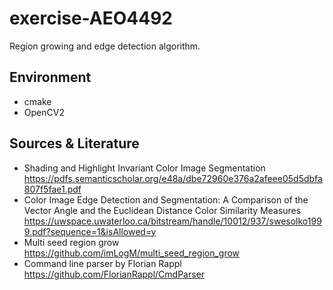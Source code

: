 # exercise-AEO4492
Region growing and edge detection algorithm.

## Environment
* cmake
* OpenCV2

## Sources & Literature
* Shading and Highlight Invariant Color Image Segmentation 
https://pdfs.semanticscholar.org/e48a/dbe72960e376a2afeee05d5dbfa807f5fae1.pdf
* Color Image Edge Detection and Segmentation: A Comparison of the Vector Angle and the Euclidean Distance Color Similarity Measures
https://uwspace.uwaterloo.ca/bitstream/handle/10012/937/swesolko1999.pdf?sequence=1&isAllowed=y
* Multi seed region grow
https://github.com/imLogM/multi_seed_region_grow
* Command line parser by Florian Rappl
https://github.com/FlorianRappl/CmdParser
